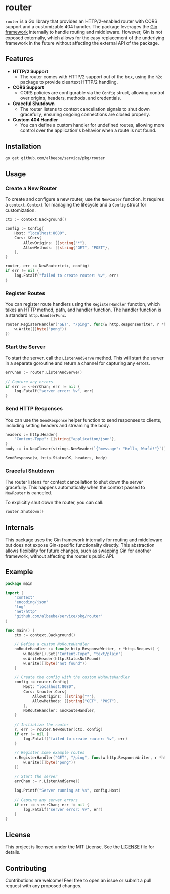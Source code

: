 # router

`router` is a Go library that provides an HTTP/2-enabled router with CORS support and a customizable 404 handler. The package leverages the [Gin framework](https://gin-gonic.com/) internally to handle routing and middleware. However, Gin is not exposed externally, which allows for the easy replacement of the underlying framework in the future without affecting the external API of the package.

## Features

- **HTTP/2 Support**
  - The router comes with HTTP/2 support out of the box, using the `h2c` package to provide cleartext HTTP/2 handling.
- **CORS Support**
  - CORS policies are configurable via the `Config` struct, allowing control over origins, headers, methods, and credentials.
- **Graceful Shutdown**
  - The router listens to context cancellation signals to shut down gracefully, ensuring ongoing connections are closed properly.
- **Custom 404 Handler**
  - You can define a custom handler for undefined routes, allowing more control over the application's behavior when a route is not found.

## Installation

```bash
go get github.com/albeebe/service/pkg/router
```

## Usage

### Create a New Router

To create and configure a new router, use the `NewRouter` function. It requires a `context.Context` for managing the lifecycle and a `Config` struct for customization.

```go
ctx := context.Background()

config := Config{
    Host: "localhost:8080",
    Cors: &Cors{
        AllowOrigins: []string{"*"},
        AllowMethods: []string{"GET", "POST"},
    },
}

router, err := NewRouter(ctx, config)
if err != nil {
    log.Fatalf("failed to create router: %v", err)
}
```

### Register Routes

You can register route handlers using the `RegisterHandler` function, which takes an HTTP method, path, and handler function. The handler function is a standard `http.HandlerFunc`.

```go
router.RegisterHandler("GET", "/ping", func(w http.ResponseWriter, r *http.Request) {
    w.Write([]byte("pong"))
})
```

### Start the Server

To start the server, call the `ListenAndServe` method. This will start the server in a separate goroutine and return a channel for capturing any errors.

```go
errChan := router.ListenAndServe()

// Capture any errors
if err := <-errChan; err != nil {
    log.Fatalf("server error: %v", err)
}
```

### Send HTTP Responses

You can use the `SendResponse` helper function to send responses to clients, including setting headers and streaming the body.

```go
headers := http.Header{
    "Content-Type": []string{"application/json"},
}
body := io.NopCloser(strings.NewReader(`{"message": "Hello, World!"}`))

SendResponse(w, http.StatusOK, headers, body)
```

### Graceful Shutdown

The router listens for context cancellation to shut down the server gracefully. This happens automatically when the context passed to `NewRouter` is canceled.

To explicitly shut down the router, you can call:

```go
router.Shutdown()
```

## Internals

This package uses the Gin framework internally for routing and middleware but does not expose Gin-specific functionality directly. This abstraction allows flexibility for future changes, such as swapping Gin for another framework, without affecting the router's public API.

## Example

```go
package main

import (
	"context"
	"encoding/json"
	"log"
	"net/http"
	"github.com/albeebe/service/pkg/router"
)

func main() {
    ctx := context.Background()
    
    // Define a custom NoRouteHandler
    noRouteHandler := func(w http.ResponseWriter, r *http.Request) {
        w.Header().Set("Content-Type", "text/plain")
        w.WriteHeader(http.StatusNotFound)
        w.Write([]byte("not found"))
    }
    
    // Create the config with the custom NoRouteHandler
    config := router.Config{
        Host: "localhost:8080",
        Cors: &router.Cors{
            AllowOrigins: []string{"*"},
            AllowMethods: []string{"GET", "POST"},
        },
        NoRouteHandler: &noRouteHandler,
    }
    
    // Initialize the router
    r, err := router.NewRouter(ctx, config)
    if err != nil {
        log.Fatalf("failed to create router: %v", err)
    }
    
    // Register some example routes
    r.RegisterHandler("GET", "/ping", func(w http.ResponseWriter, r *http.Request) {
        w.Write([]byte("pong"))
    })
    
    // Start the server
    errChan := r.ListenAndServe()
    
    log.Printf("Server running at %s", config.Host)
    
    // Capture any server errors
    if err := <-errChan; err != nil {
        log.Fatalf("server error: %v", err)
    }
}
```

## License

This project is licensed under the MIT License. See the [LICENSE](LICENSE) file for details.

## Contributing

Contributions are welcome! Feel free to open an issue or submit a pull request with any proposed changes.
